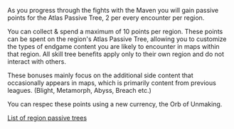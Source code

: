 
As you progress through the fights with the Maven you will gain passive points for the Atlas Passive Tree, 2 per every encounter per region.

You can collect & spend a maximum of 10 points per region.
These points can be spent on the region's Atlas Passive Tree, allowing you to customize the types of endgame content you are likely to encounter in maps within that region.
All skill tree benefits apply only to their own region and do not interact with others.

These bonuses mainly focus on the additional side content that occasionally appears in maps, which is primarily content from previous leagues. (Blight, Metamorph, Abyss, Breach etc.)

You can respec these points using a new currency, the Orb of Unmaking.

[List of region passive trees](<https://www.pathofexile.com/forum/view-thread/3008533>)
